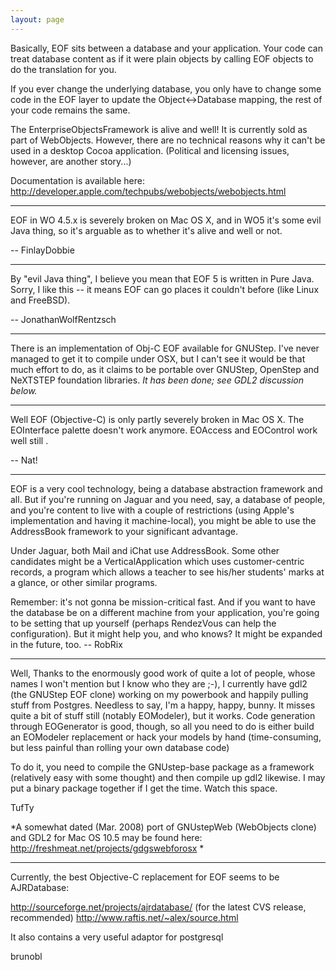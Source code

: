 ```yaml
---
layout: page
---
```




Basically, EOF sits between a database and your application. Your code can treat database content as if it were plain objects by calling EOF objects to do the translation for you.

If you ever change the underlying database, you only have to change some code in the EOF layer to update the Object<->Database mapping, the rest of your code remains the same.

The EnterpriseObjectsFramework is alive and well! It is currently sold as part of WebObjects. However, there are no technical reasons why it can't be used in a desktop Cocoa application. (Political and licensing issues, however, are another story...)

Documentation is available here:
http://developer.apple.com/techpubs/webobjects/webobjects.html

----

EOF in WO 4.5.x is severely broken on Mac OS X, and in WO5 it's some evil Java thing, so it's arguable as to whether it's alive and well or not.

-- FinlayDobbie

----

By "evil Java thing", I believe you mean that EOF 5 is written in Pure Java. Sorry, I like this -- it means EOF can go places it couldn't before (like Linux and FreeBSD).

-- JonathanWolfRentzsch 

----

There is an implementation of Obj-C EOF available for GNUStep.  I've never managed to get it to compile under OSX, but I can't see it would be that much effort to do, as it claims to be portable over GNUStep, OpenStep and NeXTSTEP foundation libraries. *It has been done; see GDL2 discussion below.*

----

Well EOF (Objective-C) is only partly severely broken in Mac OS X. The EOInterface palette doesn't work anymore. EOAccess and EOControl work well still . 

-- Nat!

----

EOF is a very cool technology, being a database abstraction framework and all. But if you're running on Jaguar and you need, say, a database of people, and you're content to live with a couple of restrictions (using Apple's implementation and having it machine-local), you might be able to use the AddressBook framework to your significant advantage.

Under Jaguar, both Mail and iChat use AddressBook. Some other candidates might be a VerticalApplication which uses customer-centric records, a program which allows a teacher to see his/her students' marks at a glance, or other similar programs.

Remember: it's not gonna be mission-critical fast. And if you want to have the database be on a different machine from your application, you're going to be setting that up yourself (perhaps RendezVous can help the configuration). But it might help you, and who knows? It might be expanded in the future, too. -- RobRix

----

Well, Thanks to the enormously good work of quite a lot of people, whose names I won't mention but I know who they are ;-), I currently have gdl2 (the GNUStep EOF clone) working on my powerbook and happily pulling stuff from Postgres.  Needless to say, I'm a happy, happy, bunny.  It misses quite a bit of stuff still (notably EOModeler), but it works.  Code generation through EOGenerator  is good, though, so all you need to do is either build an EOModeler replacement or hack your models by hand (time-consuming, but less painful than rolling your own database code)

To do it, you need to compile the GNUstep-base package as a framework (relatively easy with some thought) and then compile up gdl2 likewise.  I may put a binary package together if I get the time.  Watch this space.

TufTy

*A somewhat dated (Mar. 2008) port of GNUstepWeb (WebObjects clone) and GDL2 for Mac OS 10.5 may be found here: http://freshmeat.net/projects/gdgswebforosx *

----

Currently, the best Objective-C replacement for EOF seems to be AJRDatabase:

http://sourceforge.net/projects/ajrdatabase/ (for the latest CVS release, recommended)
http://www.raftis.net/~alex/source.html

It also contains a very useful adaptor for postgresql

brunobl

